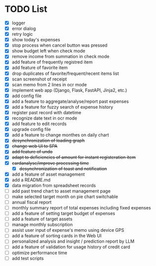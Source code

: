 # TODO List

- [x] logger
- [x] error dialog
- [x] retry logic
- [x] show today's expenses
- [x] stop process when cancel button was pressed
- [x] show budget left when check mode
- [x] remove income from summation in check mode
- [x] add feature of frequently registred item
- [x] add feature of favorite item
- [x] drop duplicates of favorite/frequent/recent items list
- [x] scan screenshot of receipt
- [x] scan memo from 2 lines in ocr mode
- [x] implement web app (Django, Flask, FastAPI, Jinja2, etc.)
- [x] add config file
- [x] add a feature to aggregate/analyse/report past expenses
- [x] add a feature for fuzzy search of expense history
- [x] register past record with datetime
- [x] recognize date text in ocr mode
- [x] add feature to edit records
- [x] upgrade config file
- [x] add a feature to change monthes on daily chart
- [x] ~~desynchronization of loading graph~~
- [x] ~~change web UI to SPA~~
- [x] ~~add feature of undo~~
- [x] ~~adapt to deficiencies of amount for instant registeration item~~
- [x] ~~cardanalyse/improve processing time~~
  - [x] ~~desynchronization of toast and notification~~
- [x] add a feature of asset management
- [x] add a README.md
- [x] data migration from spreadsheet records
- [ ] add past trend chart to asset management page
- [ ] make selected target month on pie chart switchable
- [ ] annual fiscal report
- [ ] monthly summary report of total expenses including fixed expenses
- [ ] add a feature of setting target budget of expenses
- [ ] add a feature of target assets
- [ ] manage monthly subscription
- [ ] assist user input of expense's memo using device GPS
- [ ] add a feature of sorting cards in the Web UI
- [ ] personalized analysis and insight / prediction report by LLM
- [ ] add a feature of validation for usage history of credit card
- [ ] optimize performance time
- [ ] add test scripts

